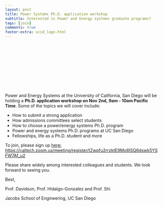 ```yaml
---
layout: post
title: Power Systems Ph.D. application workshop
subtitle: Interested in Power and Energy systems graduate programs?
tags: [join]
comments: true
footer-extra: ucsd_logo.html
---
```


<object data="/assets/img/workshopflyer.pdf" type="application/pdf" width="700px" height="1000px">
    <embed src="/assets/img/workshopflyer.pdf">
    </embed>
</object>


Power and Energy Systems at the University of California, San Diego will be holding a 
**Ph.D. application workshop on Nov 2nd, 9am - 10am Pacific Time**. 
Some of the topics we will cover include:

- How to submit a strong application
- How admissions committees select students
- How to choose a power/energy systems Ph.D. program
- Power and energy systems Ph.D. programs at UC San Diego
- Fellowships, life as a Ph.D. student and more

To join, please sign up [here:](https://caltech.zoom.us/meeting/register/tZwpfu2rrzktE9Mo6lSQ6dswk5YSFW7Af_u2)
https://caltech.zoom.us/meeting/register/tZwpfu2rrzktE9Mo6lSQ6dswk5YSFW7Af_u2


Please share widely among interested colleagues and students. We look forward to seeing you.


Best,


Prof. Davidson, Prof. Hidalgo-Gonzalez and Prof. Shi

Jacobs School of Engineering, UC San Diego





